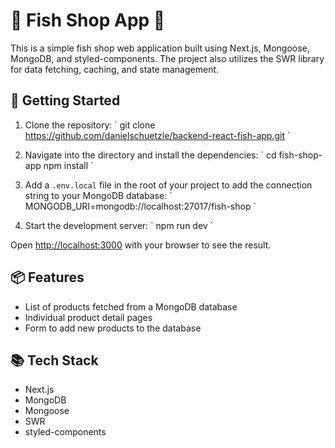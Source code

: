 # 🐠 Fish Shop App 🐠

This is a simple fish shop web application built using Next.js, Mongoose, MongoDB, and styled-components. The project also utilizes the SWR library for data fetching, caching, and state management.

## 🚀 Getting Started

1. Clone the repository:
   \`
   git clone https://github.com/danielschuetzle/backend-react-fish-app.git
   \`

2. Navigate into the directory and install the dependencies:
   \`
   cd fish-shop-app
   npm install
   \`

3. Add a `.env.local` file in the root of your project to add the connection string to your MongoDB database:
   \`
   MONGODB_URI=mongodb://localhost:27017/fish-shop
   \`

4. Start the development server:
   \`
   npm run dev
   \`

Open [http://localhost:3000](http://localhost:3000) with your browser to see the result.

## 📦 Features

- List of products fetched from a MongoDB database
- Individual product detail pages
- Form to add new products to the database

## 📚 Tech Stack

- Next.js
- MongoDB
- Mongoose
- SWR
- styled-components
